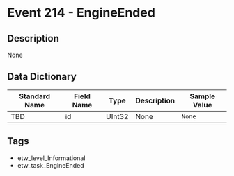 # Event 214 - EngineEnded

## Description
None

## Data Dictionary
|Standard Name|Field Name|Type|Description|Sample Value|
|---|---|---|---|---|
|TBD|id|UInt32|None|`None`|

## Tags
* etw_level_Informational
* etw_task_EngineEnded
